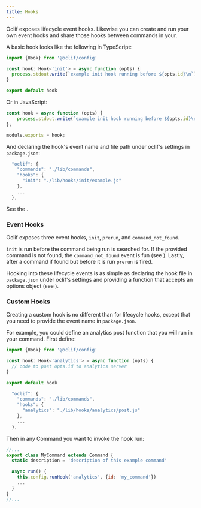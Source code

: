 ```yaml
---
title: Hooks
---
```


Oclif exposes lifecycle event hooks. Likewise you can create and run your own event hooks and share those hooks between commands in your.

A basic hook looks like the following in TypeScript:

```js
import {Hook} from '@oclif/config'

const hook: Hook<'init'> = async function (opts) {
  process.stdout.write(`example init hook running before ${opts.id}\n`)
}

export default hook
```

Or in JavaScript:

```js
const hook = async function (opts) {
    process.stdout.write(`example init hook running before ${opts.id}\n`);
};

module.exports = hook;
```

And declaring the hook's event name and file path under oclif's settings in `package.json`:

```js
  "oclif": {
    "commands": "./lib/commands",
    "hooks": {
      "init": "./lib/hooks/init/example.js"
    },
    ...
  },
```


See the <link to hook generator>.

### Event Hooks

Oclif exposes three event hooks, `init`, `prerun`, and `command_not_found`.

`init` is run before the command being run is searched for. If the provided command is not found, the `command_not_found` event is fun (see <link to command not found plugin>). Lastly, after a command if found but before it is run `prerun` is fired.

Hooking into these lifecycle events is as simple as declaring the hook file in `package.json` under oclif's settings and providing a function that accepts an options object (see <path to hooks objects>).

### Custom Hooks

Creating a custom hook is no different than for lifecycle hooks, except that you need to provide the event name in `package.json`.

For example, you could define an analytics post function that you will run in your command. First define:

```js
import {Hook} from '@oclif/config'

const hook: Hook<'analytics'> = async function (opts) {
  // code to post opts.id to analytics server
}

export default hook
```

```js
  "oclif": {
    "commands": "./lib/commands",
    "hooks": {
      "analytics": "./lib/hooks/analytics/post.js"
    },
    ...
  },
```

Then in any Command you want to invoke the hook run:

```js
//...
export class MyCommand extends Command {
  static description = 'description of this example command'

  async run() {
    this.config.runHook('analytics', {id: 'my_command'})
    ...
  }
}
//...
```
